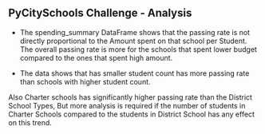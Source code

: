 ## PyCitySchools Challenge - Analysis

* The spending_summary DataFrame shows that the passing rate is not directly proportional to the Amount spent on that school per Student. The overall passing rate is more for the schools that spent lower budget compared to the ones that spent high amount.

* The data shows that has smaller student count has more passing rate than schools with higher student count. 

Also Charter schools has significantly higher passing rate than the District School Types, But more analysis is required if the number of students in Charter Schools compared to the students in District School has any effect on this trend.


